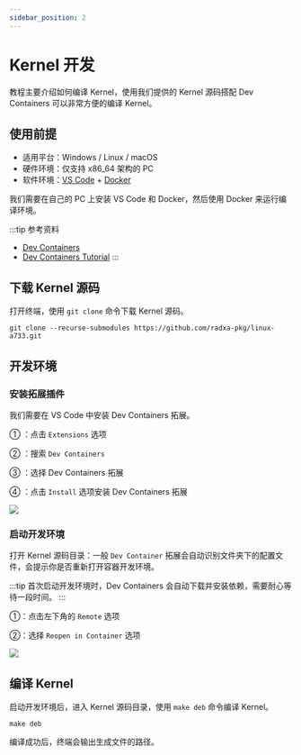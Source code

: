 ```yaml
---
sidebar_position: 2
---
```


# Kernel 开发

教程主要介绍如何编译 Kernel，使用我们提供的 Kernel 源码搭配 Dev Containers 可以非常方便的编译 Kernel。

## 使用前提

- 适用平台：Windows / Linux / macOS
- 硬件环境：仅支持 x86_64 架构的 PC
- 软件环境：[VS Code](https://code.visualstudio.com/Download) + [Docker](https://www.docker.com/get-started/)

我们需要在自己的 PC 上安装 VS Code 和 Docker，然后使用 Docker 来运行编译环境。

:::tip 参考资料

- [Dev Containers](https://code.visualstudio.com/docs/devcontainers/containers)
- [Dev Containers Tutorial](https://code.visualstudio.com/docs/devcontainers/tutorial)
  :::

## 下载 Kernel 源码

打开终端，使用 `git clone` 命令下载 Kernel 源码。

<NewCodeBlock tip="PC@host$" type="host">

```
git clone --recurse-submodules https://github.com/radxa-pkg/linux-a733.git
```

</NewCodeBlock>

## 开发环境

### 安装拓展插件

我们需要在 VS Code 中安装 Dev Containers 拓展。

① ：点击 `Extensions` 选项

② ：搜索 `Dev Containers`

③ ：选择 Dev Containers 拓展

④ ：点击 `Install` 选项安装 Dev Containers 拓展

<div style={{textAlign: 'center'}}>
  <img src="/img/cubie/a7a/vscode-dev-container.webp" style={{width: '100%', maxWidth: '1200px'}} />
</div>

### 启动开发环境

打开 Kernel 源码目录：一般 `Dev Container` 拓展会自动识别文件夹下的配置文件，会提示你是否重新打开容器开发环境。

:::tip
首次启动开发环境时，Dev Containers 会自动下载并安装依赖，需要耐心等待一段时间。
:::

①：点击左下角的 `Remote` 选项

②：选择 `Reopen in Container` 选项

<div style={{textAlign: 'center'}}>
  <img src="/img/cubie/a7a/vscode-dev-container-reopen.webp" style={{width: '100%', maxWidth: '1200px'}} />
</div>

## 编译 Kernel

启动开发环境后，进入 Kernel 源码目录，使用 `make deb` 命令编译 Kernel。

<NewCodeBlock tip="PC@host$" type="host">

```
make deb
```

</NewCodeBlock>

编译成功后，终端会输出生成文件的路径。
